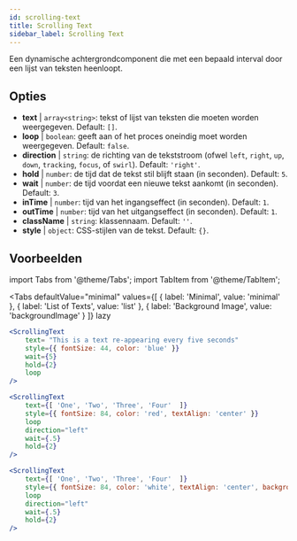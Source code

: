 ```yaml
---
id: scrolling-text
title: Scrolling Text
sidebar_label: Scrolling Text
---
```


Een dynamische achtergrondcomponent die met een bepaald interval door een lijst van teksten heenloopt.

## Opties

* __text__ | `array<string>`: tekst of lijst van teksten die moeten worden weergegeven. Default: `[]`.
* __loop__ | `boolean`: geeft aan of het proces oneindig moet worden weergegeven. Default: `false`.
* __direction__ | `string`: de richting van de tekststroom (ofwel `left`, `right`, `up`, `down`, `tracking`, `focus`, of `swirl`). Default: `'right'`.
* __hold__ | `number`: de tijd dat de tekst stil blijft staan (in seconden). Default: `5`.
* __wait__ | `number`: de tijd voordat een nieuwe tekst aankomt (in seconden). Default: `3`.
* __inTime__ | `number`: tijd van het ingangseffect (in seconden). Default: `1`.
* __outTime__ | `number`: tijd van het uitgangseffect (in seconden). Default: `1`.
* __className__ | `string`: klassennaam. Default: `''`.
* __style__ | `object`: CSS-stijlen van de tekst. Default: `{}`.


## Voorbeelden


import Tabs from '@theme/Tabs';
import TabItem from '@theme/TabItem';

<Tabs
    defaultValue="minimal"
    values={[
        { label: 'Minimal', value: 'minimal' },
        { label: 'List of Texts', value: 'list' },
        { label: 'Background Image', value: 'backgroundImage' }
    ]}
    lazy
>

<TabItem value="minimal">

```jsx live
<ScrollingText
    text= "This is a text re-appearing every five seconds"
    style={{ fontSize: 44, color: 'blue' }}
    wait={5}
    hold={2}
    loop
/>
```

</TabItem>

<TabItem value="list">

```jsx live
<ScrollingText
    text={[ 'One', 'Two', 'Three', 'Four'  ]}
    style={{ fontSize: 84, color: 'red', textAlign: 'center' }}
    loop
    direction="left"
    wait={.5}
    hold={2}
/>
```

</TabItem>

<TabItem value="backgroundImage">

```jsx live
<ScrollingText
    text={[ 'One', 'Two', 'Three', 'Four'  ]}
    style={{ fontSize: 84, color: 'white', textAlign: 'center', backgroundImage: 'url(https://bit.ly/3qlRgoR)', backgroundSize: '1200px 200px' }}
    loop
    direction="left"
    wait={.5}
    hold={2}
/>
```

</TabItem>

</Tabs>
